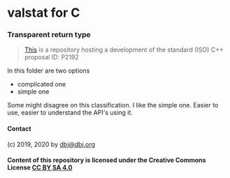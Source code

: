 #  valstat for C

### Transparent return type

> [This](https://github.com/DBJDBJ/metastate) is a repository hosting a development of the standard (ISO) C++ proposal ID: P2192

In this folder are two options

- complicated one
- simple one

Some might disagree on this classification. I like the simple one. Easier to use, easier to understand the API's using it.

#### Contact

(c) 2019, 2020 by [dbj@dbj.org](mailto:dbj@dbj.org)

#### Content of this repository is licensed under the Creative Commons License [CC BY SA 4.0](LICENSE.md)


